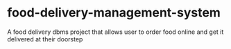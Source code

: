 # food-delivery-management-system
A food delivery dbms project that allows user to order food online and get it delivered at their doorstep
